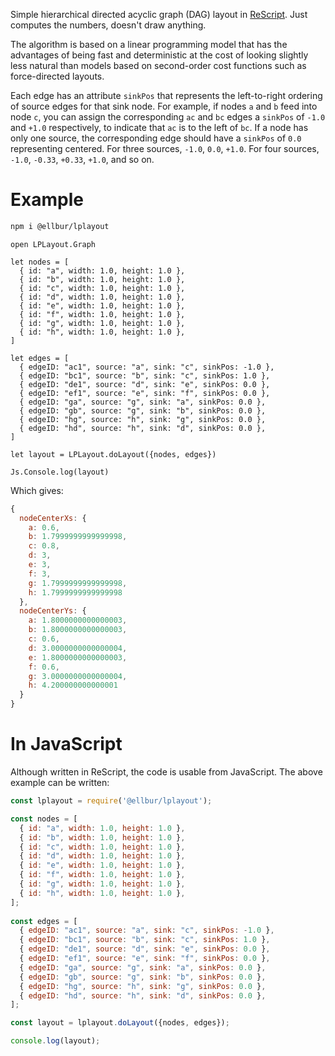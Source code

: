 
Simple hierarchical directed acyclic graph (DAG) layout in [ReScript](https://rescript-lang.org/). Just computes the numbers, doesn't draw anything.

The algorithm is based on a linear programming model that has the advantages of being fast and deterministic at the cost of looking slightly less natural than models based on second-order cost functions such as force-directed layouts.

Each edge has an attribute `sinkPos` that represents the left-to-right ordering of source edges for that sink node. For example, if nodes `a` and `b` feed into node `c`, you can assign the corresponding `ac` and `bc` edges a `sinkPos` of `-1.0` and `+1.0` respectively, to indicate that `ac` is to the left of `bc`. If a node has only one source, the corresponding edge should have a `sinkPos` of `0.0` representing centered. For three sources, `-1.0`, `0.0`, `+1.0`. For four sources, `-1.0`, `-0.33`, `+0.33`, `+1.0`, and so on.

# Example

```sh
npm i @ellbur/lplayout
```

```rescript
open LPLayout.Graph

let nodes = [
  { id: "a", width: 1.0, height: 1.0 },
  { id: "b", width: 1.0, height: 1.0 },
  { id: "c", width: 1.0, height: 1.0 },
  { id: "d", width: 1.0, height: 1.0 },
  { id: "e", width: 1.0, height: 1.0 },
  { id: "f", width: 1.0, height: 1.0 },
  { id: "g", width: 1.0, height: 1.0 },
  { id: "h", width: 1.0, height: 1.0 },
]
  
let edges = [
  { edgeID: "ac1", source: "a", sink: "c", sinkPos: -1.0 },
  { edgeID: "bc1", source: "b", sink: "c", sinkPos: 1.0 },
  { edgeID: "de1", source: "d", sink: "e", sinkPos: 0.0 },
  { edgeID: "ef1", source: "e", sink: "f", sinkPos: 0.0 },
  { edgeID: "ga", source: "g", sink: "a", sinkPos: 0.0 },
  { edgeID: "gb", source: "g", sink: "b", sinkPos: 0.0 },
  { edgeID: "hg", source: "h", sink: "g", sinkPos: 0.0 },
  { edgeID: "hd", source: "h", sink: "d", sinkPos: 0.0 },
]

let layout = LPLayout.doLayout({nodes, edges})

Js.Console.log(layout)
```

Which gives:

```javascript
{
  nodeCenterXs: {
    a: 0.6,
    b: 1.7999999999999998,
    c: 0.8,
    d: 3,
    e: 3,
    f: 3,
    g: 1.7999999999999998,
    h: 1.7999999999999998
  },
  nodeCenterYs: {
    a: 1.8000000000000003,
    b: 1.8000000000000003,
    c: 0.6,
    d: 3.0000000000000004,
    e: 1.8000000000000003,
    f: 0.6,
    g: 3.0000000000000004,
    h: 4.200000000000001
  }
}
```

# In JavaScript

Although written in ReScript, the code is usable from JavaScript. The above example can be written:

```javascript
const lplayout = require('@ellbur/lplayout');

const nodes = [
  { id: "a", width: 1.0, height: 1.0 },
  { id: "b", width: 1.0, height: 1.0 },
  { id: "c", width: 1.0, height: 1.0 },
  { id: "d", width: 1.0, height: 1.0 },
  { id: "e", width: 1.0, height: 1.0 },
  { id: "f", width: 1.0, height: 1.0 },
  { id: "g", width: 1.0, height: 1.0 },
  { id: "h", width: 1.0, height: 1.0 },
];
  
const edges = [
  { edgeID: "ac1", source: "a", sink: "c", sinkPos: -1.0 },
  { edgeID: "bc1", source: "b", sink: "c", sinkPos: 1.0 },
  { edgeID: "de1", source: "d", sink: "e", sinkPos: 0.0 },
  { edgeID: "ef1", source: "e", sink: "f", sinkPos: 0.0 },
  { edgeID: "ga", source: "g", sink: "a", sinkPos: 0.0 },
  { edgeID: "gb", source: "g", sink: "b", sinkPos: 0.0 },
  { edgeID: "hg", source: "h", sink: "g", sinkPos: 0.0 },
  { edgeID: "hd", source: "h", sink: "d", sinkPos: 0.0 },
];

const layout = lplayout.doLayout({nodes, edges});

console.log(layout);
```

